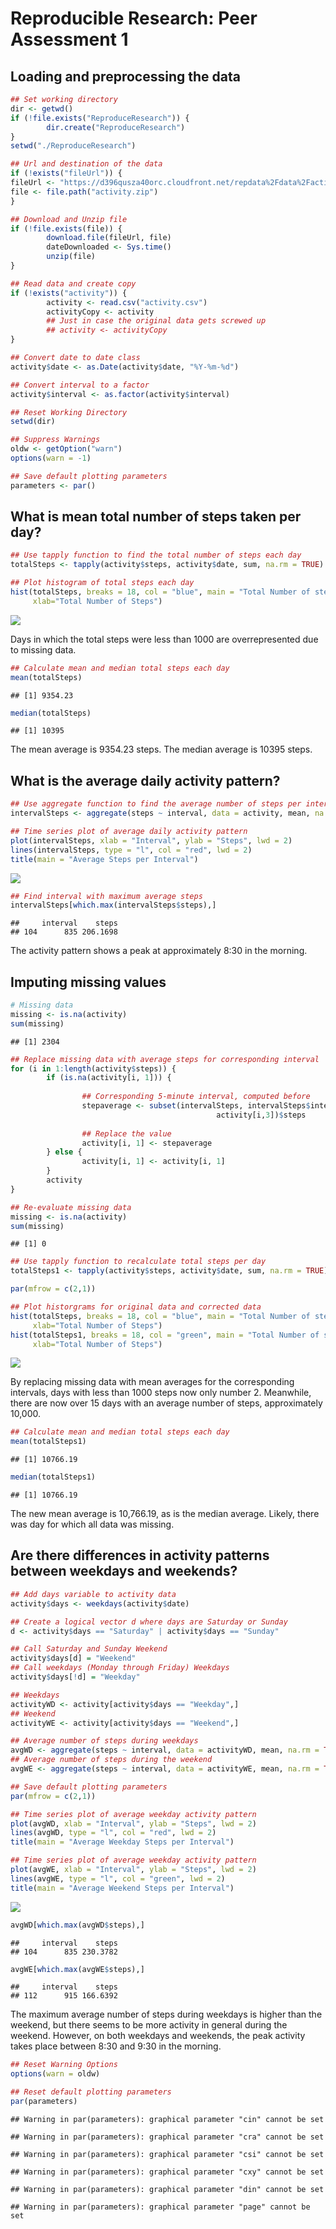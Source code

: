 # Reproducible Research: Peer Assessment 1

## Loading and preprocessing the data

```r
## Set working directory
dir <- getwd()
if (!file.exists("ReproduceResearch")) {
        dir.create("ReproduceResearch")
}
setwd("./ReproduceResearch")

## Url and destination of the data
if (!exists("fileUrl")) {
fileUrl <- "https://d396qusza40orc.cloudfront.net/repdata%2Fdata%2Factivity.zip"
file <- file.path("activity.zip")
}

## Download and Unzip file
if (!file.exists(file)) {
        download.file(fileUrl, file)
        dateDownloaded <- Sys.time()
        unzip(file)
}

## Read data and create copy
if (!exists("activity")) {
        activity <- read.csv("activity.csv")
        activityCopy <- activity
        ## Just in case the original data gets screwed up
        ## activity <- activityCopy
}

## Convert date to date class
activity$date <- as.Date(activity$date, "%Y-%m-%d")

## Convert interval to a factor
activity$interval <- as.factor(activity$interval)

## Reset Working Directory
setwd(dir)
```


```r
## Suppress Warnings
oldw <- getOption("warn")
options(warn = -1)

## Save default plotting parameters
parameters <- par()
```

## What is mean total number of steps taken per day?

```r
## Use tapply function to find the total number of steps each day
totalSteps <- tapply(activity$steps, activity$date, sum, na.rm = TRUE)
```


```r
## Plot histogram of total steps each day
hist(totalSteps, breaks = 18, col = "blue", main = "Total Number of steps each day",
     xlab="Total Number of Steps")
```

![](PA1_template_files/figure-html/unnamed-chunk-4-1.png)<!-- -->

Days in which the total steps were less than 1000 are overrepresented due to missing data.


```r
## Calculate mean and median total steps each day
mean(totalSteps)
```

```
## [1] 9354.23
```

```r
median(totalSteps)
```

```
## [1] 10395
```

The mean average is 9354.23 steps. The median average is 10395 steps.

## What is the average daily activity pattern?

```r
## Use aggregate function to find the average number of steps per interval
intervalSteps <- aggregate(steps ~ interval, data = activity, mean, na.rm = TRUE)
```


```r
## Time series plot of average daily activity pattern
plot(intervalSteps, xlab = "Interval", ylab = "Steps", lwd = 2)
lines(intervalSteps, type = "l", col = "red", lwd = 2)
title(main = "Average Steps per Interval")
```

![](PA1_template_files/figure-html/unnamed-chunk-7-1.png)<!-- -->


```r
## Find interval with maximum average steps
intervalSteps[which.max(intervalSteps$steps),]
```

```
##     interval    steps
## 104      835 206.1698
```

The activity pattern shows a peak at approximately 8:30 in the morning.

## Imputing missing values

```r
# Missing data
missing <- is.na(activity)
sum(missing)
```

```
## [1] 2304
```

```r
## Replace missing data with average steps for corresponding interval
for (i in 1:length(activity$steps)) {
        if (is.na(activity[i, 1])) {
                
                ## Corresponding 5-minute interval, computed before
                stepaverage <- subset(intervalSteps, intervalSteps$interval == 
                                              activity[i,3])$steps
                
                ## Replace the value
                activity[i, 1] <- stepaverage
        } else {
                activity[i, 1] <- activity[i, 1]
        }
        activity
}

## Re-evaluate missing data
missing <- is.na(activity)
sum(missing)
```

```
## [1] 0
```

```r
## Use tapply function to recalculate total steps per day
totalSteps1 <- tapply(activity$steps, activity$date, sum, na.rm = TRUE)
```


```r
par(mfrow = c(2,1))

## Plot historgrams for original data and corrected data
hist(totalSteps, breaks = 18, col = "blue", main = "Total Number of steps each day",
     xlab="Total Number of Steps")
hist(totalSteps1, breaks = 18, col = "green", main = "Total Number of steps each day",
     xlab="Total Number of Steps")
```

![](PA1_template_files/figure-html/unnamed-chunk-10-1.png)<!-- -->

By replacing missing data with mean averages for the corresponding intervals, days with less than 1000 steps now only number 2. Meanwhile, there are now over 15 days with an average number of steps, approximately 10,000.


```r
## Calculate mean and median total steps each day
mean(totalSteps1)
```

```
## [1] 10766.19
```

```r
median(totalSteps1)
```

```
## [1] 10766.19
```

The new mean average is 10,766.19, as is the median average. Likely, there was day for which all data was missing.

## Are there differences in activity patterns between weekdays and weekends?

```r
## Add days variable to activity data
activity$days <- weekdays(activity$date)

## Create a logical vector d where days are Saturday or Sunday
d <- activity$days == "Saturday" | activity$days == "Sunday"

## Call Saturday and Sunday Weekend
activity$days[d] = "Weekend"
## Call weekdays (Monday through Friday) Weekdays
activity$days[!d] = "Weekday"

## Weekdays 
activityWD <- activity[activity$days == "Weekday",]
## Weekend
activityWE <- activity[activity$days == "Weekend",]

## Average number of steps during weekdays
avgWD <- aggregate(steps ~ interval, data = activityWD, mean, na.rm = TRUE)
## Average number of steps during the weekend
avgWE <- aggregate(steps ~ interval, data = activityWE, mean, na.rm = TRUE)
```


```r
## Save default plotting parameters
par(mfrow = c(2,1))

## Time series plot of average weekday activity pattern
plot(avgWD, xlab = "Interval", ylab = "Steps", lwd = 2)
lines(avgWD, type = "l", col = "red", lwd = 2)
title(main = "Average Weekday Steps per Interval")

## Time series plot of average weekday activity pattern
plot(avgWE, xlab = "Interval", ylab = "Steps", lwd = 2)
lines(avgWE, type = "l", col = "green", lwd = 2)
title(main = "Average Weekend Steps per Interval")
```

![](PA1_template_files/figure-html/unnamed-chunk-13-1.png)<!-- -->


```r
avgWD[which.max(avgWD$steps),]
```

```
##     interval    steps
## 104      835 230.3782
```

```r
avgWE[which.max(avgWE$steps),]
```

```
##     interval    steps
## 112      915 166.6392
```

The maximum average number of steps during weekdays is higher than the weekend, but there seems to be more activity in general during the weekend. However, on both weekdays and weekends, the peak activity takes place between 8:30 and 9:30 in the morning. 


```r
## Reset Warning Options
options(warn = oldw)

## Reset default plotting parameters
par(parameters)
```

```
## Warning in par(parameters): graphical parameter "cin" cannot be set
```

```
## Warning in par(parameters): graphical parameter "cra" cannot be set
```

```
## Warning in par(parameters): graphical parameter "csi" cannot be set
```

```
## Warning in par(parameters): graphical parameter "cxy" cannot be set
```

```
## Warning in par(parameters): graphical parameter "din" cannot be set
```

```
## Warning in par(parameters): graphical parameter "page" cannot be set
```
